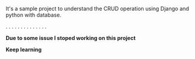 It's a sample project to understand the CRUD operation using Django and python with database.







.
.
.
.
.
.
.
.
.
.
.
.
.
.

































**Due to some issue I stoped working on this project**



**Keep learning**


